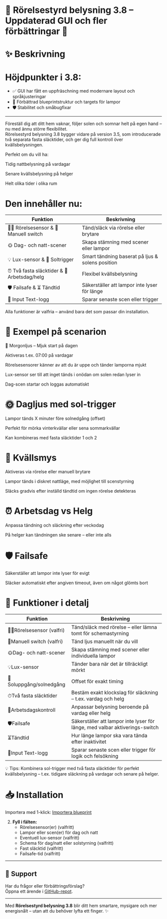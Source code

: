 # 🌟 Rörelsestyrd belysning 3.8 – Uppdaterad GUI och fler förbättringar 🌟

# ✨ Beskrivning

# **Höjdpunkter i 3.8:**
- ✅ GUI har fått en uppfräschning med modernare layout och språkjusteringar
- 🔧 Förbättrad blueprintstruktur och targets för lampor
- 🛡️ Stabilitet och småbugfixar

---

Föreställ dig att ditt hem vaknar, följer solen och somnar helt på egen hand – nu med ännu större flexibilitet.  
Rörelsestyrd belysning 3.8 bygger vidare på version 3.5, som introducerade två separata fasta släcktider, och ger dig full kontroll över kvällsbelysningen.

Perfekt om du vill ha:

Tidig nattbelysning på vardagar

Senare kvällsbelysning på helger

Helt olika tider i olika rum

# Den innehåller nu:

| Funktion | Beskrivning |
|----------|-------------|
| 🚶‍♂️ Rörelsesensor & 🔘 Manuell switch | Tänd/släck via rörelse eller brytare |
| 🌞 Dag- och natt-scener | Skapa stämning med scener eller lampor |
| 💡 Lux-sensor & 🌅 Soltrigger | Smart tändning baserat på ljus & solens position |
| ⏰ Två fasta släcktider & 📅 Arbetsdag/helg | Flexibel kvällsbelysning |
| 🛡️ Failsafe & ⏳ Tändtid | Säkerställer att lampor inte lyser för länge |
| 📝 Input Text-logg | Sparar senaste scen eller trigger |

Alla funktioner är valfria – använd bara det som passar din installation.

# 🎨 Exempel på scenarion

🌅 Morgonljus – Mjuk start på dagen

Aktiveras t.ex. 07:00 på vardagar

Rörelsesensorer känner av att du är uppe och tänder lamporna mjukt

Lux-sensor ser till att inget tänds i onödan om solen redan lyser in

Dag-scen startar och loggas automatiskt

# 🌞 Dagljus med sol-trigger

Lampor tänds X minuter före solnedgång (offset)

Perfekt för mörka vinterkvällar eller sena sommarkvällar

Kan kombineras med fasta släcktider 1 och 2

# 🌙 Kvällsmys

Aktiveras via rörelse eller manuell brytare

Lampor tänds i diskret nattläge, med möjlighet till scenstyrning

Släcks gradvis efter inställd tändtid om ingen rörelse detekteras

# ⏰ Arbetsdag vs Helg

Anpassa tändning och släckning efter veckodag

På helger kan tändningen ske senare – eller inte alls

# 🛡️ Failsafe

Säkerställer att lampor inte lyser för evigt

Släcker automatiskt efter angiven timeout, även om något glömts bort

# 🔧 Funktioner i detalj

| Funktion | Beskrivning |
|----------|-------------|
| 🚶‍♂️Rörelsesensor (valfri) | Tänd/släck med rörelse – eller lämna tomt för schemastyrning |
| 🔘Manuell switch (valfri) | Tänd ljus manuellt när du vill |
| 🌞Dag- och natt-scener | Skapa stämning med scener eller individuella lampor |
| 💡Lux-sensor | Tänder bara när det är tillräckligt mörkt |
| 🌅Soluppgång/solnedgång | Offset för exakt timing |
| ⏱Två fasta släcktider | Bestäm exakt klockslag för släckning – t.ex. vardag och helg |
| 📅Arbetsdagskontroll | Anpassar belysning beroende på vardag eller helg |
| 🛡️Failsafe | Säkerställer att lampor inte lyser för länge, med valbar aktiverings-switch |
| ⏳Tändtid | Hur länge lampor ska vara tända efter inaktivitet |
| 📝Input Text-logg | Sparar senaste scen eller trigger för logik och felsökning |

💡 Tips: Kombinera sol-trigger med två fasta släcktider för perfekt kvällsbelysning – t.ex. tidigare släckning på vardagar och senare på helger.

# 📥 Installation

Importera med 1-klick:
   [Importera blueprint](https://my.home-assistant.io/redirect/blueprint_import?blueprint_url=https://raw.githubusercontent.com/razzietheman/Avancerad-blueprint-for-belysning/main/Tand_slack_blueprint.yaml)

2. **Fyll i fälten:**
   - Rörelsesensor(er) (valfritt)  
   - Lampor eller scen(er) för dag och natt  
   - Eventuell lux-sensor (valfritt)  
   - Schema för dag/natt eller solstyrning (valfritt)  
   - Fast släcktid (valfritt)  
   - Failsafe-tid (valfritt)  

---

## 🤝 Support  
Har du frågor eller förbättringsförslag?  
Öppna ett ärende i [GitHub-repot](https://github.com/razzietheman/Avancerad-blueprint-for-belysning).

---

Med **Rörelsestyrd belysning 3.8** blir ditt hem smartare, mysigare och mer energisnålt – utan att du behöver lyfta ett finger. ✨